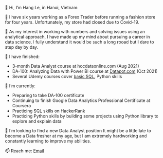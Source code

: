 👋 Hi, I’m Hang Le, in Hanoi, Vietnam

👩 I have six years working as a Forex Trader before running a fashion store for four years. Unfortunately, my store had closed due to Covid-19. 

👀 As my interest in working with numbers and solving issues using an analytical approach, I have made up my mind about pursuing a career in data science. I fully understand it would be such a long rooad but I dare to step day by day.

🤞 I have finished:
- 3-month Data Analyst course at hocdataonline.com (Aug 2021) 
- DA-100: Analyzing Data with Power BI course at [Datapot.com](https://home.datapot.vn/product/powerbi-and-analytical-thinking/) (Oct 2021)
- Several Udemy courses cover [basic SQL](https://www.udemy.com/certificate/UC-a23a9721-bcb7-4da7-b313-c8ec4044afdb/), Python skills

🌱 I’m currently: 
- Preparing to take DA-100 certificate
- Continuing to finish Google Data Analytics Professional Certificate at Coursera
- Practicing SQL skills on HackerRank
- Practicing Python skills by building some projects using Python library to explore and explain data

💞️ I’m looking to find a new Data Analyst position
It might be a little late to become a Data fresher at my age, but I am extremely hardworking and constantly learning to improve my abilities.

📫 Reach me: 
 [Email](mailto:hang.ltphg@gmail.com?subject=Hi% "Hi!")
<!---
HangLeVN/HangLeVN is a ✨ special ✨ repository because its `README.md` (this file) appears on your GitHub profile.
You can click the Preview link to take a look at your changes.
--->
